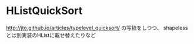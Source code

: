 # HListQuickSort

http://jto.github.io/articles/typelevel_quicksort/
の写経をしつつ、 shapelessとは別実装のHListに載せ替えたりなど
